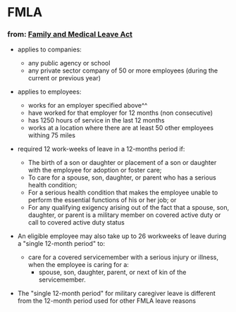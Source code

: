 # FMLA

### from: [Family and Medical Leave Act](https://www.dol.gov/whd/regs/compliance/whdfs28.pdf)

- applies to companies:
  - any public agency or school
  - any private sector company of 50 or more employees (during the current or previous year)
  
- applies to employees:
  - works for an employer specified above^^
  - have worked for that employer for 12 months (non consecutive)
  - has 1250 hours of service in the last 12 months 
  - works at a location where there are at least 50 other employees withing 75 miles
  
- required 12 work-weeks of leave in a 12-months period if:
  - The birth of a son or daughter or placement of a son or daughter with the employee for adoption or foster care;
  - To care for a spouse, son, daughter, or parent who has a serious health condition;
  - For a serious health condition that makes the employee unable to perform the essential functions of his or her job; or
  - For any qualifying exigency arising out of the fact that a spouse, son, daughter, or parent is a military member on covered active duty or call to covered active duty status
  
 - An eligible employee may also take up to 26 workweeks of leave during a "single 12-month period" to:
   - care for a covered servicemember with a serious injury or illness, when the employee is caring for a:
      - spouse, son, daughter, parent, or next of kin of the servicemember. 
  - The "single 12-month period" for military caregiver leave is different from the 12-month period used for other FMLA leave reasons
